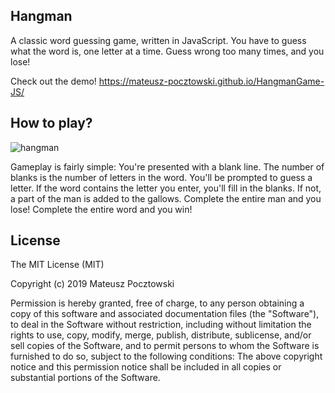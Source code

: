 ## Hangman
A classic word guessing game, written in JavaScript. You have to guess what the word is, one letter at a time. Guess wrong too many times, and you lose!

Check out the demo! https://mateusz-pocztowski.github.io/HangmanGame-JS/

## How to play?
![hangman](https://user-images.githubusercontent.com/55945204/67313577-7b121380-f503-11e9-8905-477c32492972.gif)

Gameplay is fairly simple: You're presented with a blank line. The number of blanks is the number of letters in the word. You'll be prompted to guess a letter. If the word contains the letter you enter, you'll fill in the blanks. If not, a part of the man is added to the gallows. Complete the entire man and you lose! Complete the entire word and you win!

## License

The MIT License (MIT)

Copyright (c) 2019 Mateusz Pocztowski

Permission is hereby granted, free of charge, to any person obtaining a copy of this software and associated documentation files (the "Software"), to deal in the Software without restriction, including without limitation the rights to use, copy, modify, merge, publish, distribute, sublicense, and/or sell copies of the Software, and to permit persons to whom the Software is furnished to do so, subject to the following conditions: The above copyright notice and this permission notice shall be included in all copies or substantial portions of the Software.
